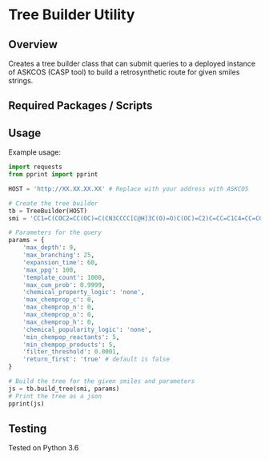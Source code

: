 # Tree Builder Utility

## Overview

Creates a tree builder class that can submit queries to a deployed instance
of ASKCOS (CASP tool) to build a retrosynthetic route for given smiles strings.
    
## Required Packages / Scripts

## Usage

Example usage:
```python
import requests
from pprint import pprint

HOST = 'http://XX.XX.XX.XX' # Replace with your address with ASKCOS

# Create the tree builder
tb = TreeBuilder(HOST)
smi = 'CC1=C(COC2=CC(OC)=C(CN3CCCC[C@H]3C(O)=O)C(OC)=C2)C=CC=C1C4=CC=CC=C4'

# Parameters for the query
params = {
    'max_depth': 9,
    'max_branching': 25,
    'expansion_time': 60,
    'max_ppg': 100,
    'template_count': 1000,
    'max_cum_prob': 0.9999,
    'chemical_property_logic': 'none',
    'max_chemprop_c': 0,
    'max_chemprop_n': 0,
    'max_chemprop_o': 0,
    'max_chemprop_h': 0,
    'chemical_popularity_logic': 'none',
    'min_chempop_reactants': 5,
    'min_chempop_products': 5,
    'filter_threshold': 0.0001,
    'return_first': 'true' # default is false
}

# Build the tree for the given smiles and parameters
js = tb.build_tree(smi, params)
# Print the tree as a json
pprint(js)
```

## Testing
Tested on Python 3.6